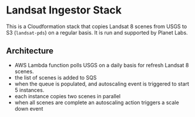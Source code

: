 # Landsat Ingestor Stack

This is a Cloudformation stack that copies Landsat 8 scenes from USGS to S3 (`landsat-pds`) on a regular basis. It is run and supported by Planet Labs.

## Architecture

 * AWS Lambda function polls USGS on a daily basis for refresh Landsat 8 scenes.
 * the list of scenes is added to SQS
 * when the queue is populated, and autoscaling event is triggered to start 5 instances.
 * each instance copies two scenes in parallel
 * when all scenes are complete an autoscaling action triggers a scale down event
